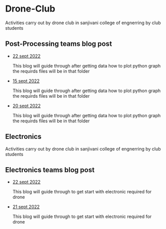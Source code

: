 # Drone-Club
Activities carry out  by drone club in sanjivani college of engnerring by club students 

## Post-Processing teams blog post  

+ [22 sept 2022](./Blogs/22sep2022)

    This blog will guide through after getting data how to plot python graph the requirds files will be in that folder

+ [15 sept 2022](./Blogs/15sep2022)

    This blog will guide through after getting data how to plot python graph the requirds files will be in that folder  

+ [20 sept 2022](./Blogs/20sep2022)

    This blog will guide through after getting data how to plot python graph the requirds files will be in that folder


## Electronics  
Activities carry out  by drone club in sanjivani college of engnerring by club students 

## Electronics teams blog post  

+ [22 sept 2022](./Electronics-Blogs/22sep2022)

    This blog will guide through to get start with electronic required for drone

+ [21 sept 2022](./Electronics-Blogs/21sep2022)

    This blog will guide through to get start with electronic required for drone
